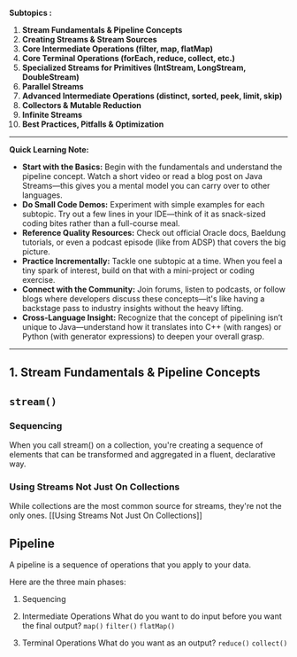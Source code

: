 
**Subtopics :**

1. **Stream Fundamentals & Pipeline Concepts**
2. **Creating Streams & Stream Sources**
3. **Core Intermediate Operations (filter, map, flatMap)**
4. **Core Terminal Operations (forEach, reduce, collect, etc.)**
5. **Specialized Streams for Primitives (IntStream, LongStream, DoubleStream)**
6. **Parallel Streams**
7. **Advanced Intermediate Operations (distinct, sorted, peek, limit, skip)**
8. **Collectors & Mutable Reduction**
9. **Infinite Streams**
10. **Best Practices, Pitfalls & Optimization**

---


**Quick Learning Note:**

- **Start with the Basics:** Begin with the fundamentals and understand the pipeline concept. Watch a short video or read a blog post on Java Streams—this gives you a mental model you can carry over to other languages.
- **Do Small Code Demos:** Experiment with simple examples for each subtopic. Try out a few lines in your IDE—think of it as snack-sized coding bites rather than a full-course meal.
- **Reference Quality Resources:** Check out official Oracle docs, Baeldung tutorials, or even a podcast episode (like from ADSP) that covers the big picture.
- **Practice Incrementally:** Tackle one subtopic at a time. When you feel a tiny spark of interest, build on that with a mini-project or coding exercise.
- **Connect with the Community:** Join forums, listen to podcasts, or follow blogs where developers discuss these concepts—it's like having a backstage pass to industry insights without the heavy lifting.
- **Cross-Language Insight:** Recognize that the concept of pipelining isn’t unique to Java—understand how it translates into C++ (with ranges) or Python (with generator expressions) to deepen your overall grasp.

--- 
## 1. **Stream Fundamentals & Pipeline Concepts**

## `stream()`

### Sequencing  
When you call stream() on a collection, you're creating a sequence of elements that can be transformed and aggregated in a fluent, declarative way.

### Using Streams Not Just On Collections
While collections are the most common source for streams, they're not the only ones. 
[[Using Streams Not Just On Collections]]


## Pipeline 

A pipeline is a sequence of operations that you apply to your data.

Here are the three main phases:

1. Sequencing 
		

2. Intermediate Operations
	What do you want to do input before you want the final output? 
	`map()`
	`filter()`
	`flatMap()`
3. Terminal Operations
		What do you want as an output? 
	 `reduce()`
	 `collect()`




